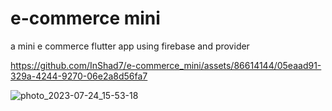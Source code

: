 # e-commerce mini

a mini e commerce flutter app using firebase and provider




https://github.com/InShad7/e-commerce_mini/assets/86614144/05eaad91-329a-4244-9270-06e2a8d56fa7

![photo_2023-07-24_15-53-18](https://github.com/InShad7/e-commerce_mini/assets/86614144/cc4b68b1-af68-418c-91eb-816554ec9d90)
